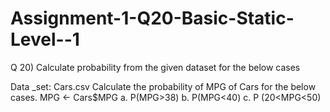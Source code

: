 # Assignment-1-Q20-Basic-Static-Level--1
Q 20) Calculate probability from the given dataset for the below cases

Data _set: Cars.csv
Calculate the probability of MPG of Cars for the below cases.
       MPG <- Cars$MPG
a.	P(MPG>38)
b.	P(MPG<40)
c.	P (20<MPG<50)
